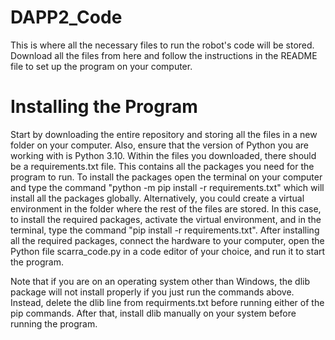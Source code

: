 # DAPP2_Code
This is where all the necessary files to run the robot's code will be stored. Download all the files from here and follow the instructions in the README file to set up the program on your computer.

# Installing the Program
Start by downloading the entire repository and storing all the files in a new folder on your computer. Also, ensure that the version of Python you are working with is Python 3.10. Within the files you downloaded, there should be a requirements.txt file. This contains all the packages you need for the program to run. To install the packages open the terminal on your computer and type the command "python -m pip install -r requirements.txt" which will install all the packages globally. Alternatively, you could create a virtual environment in the folder where the rest of the files are stored. In this case, to install the required packages, activate the virtual environment, and in the terminal, type the command "pip install -r requirements.txt". After installing all the required packages, connect the hardware to your computer, open the Python file scarra_code.py in a code editor of your choice, and run it to start the program.

Note that if you are on an operating system other than Windows, the dlib package will not install properly if you just run the commands above. Instead, delete the dlib line from requirments.txt before running either of the pip commands. After that, install dlib manually on your system before running the program.
